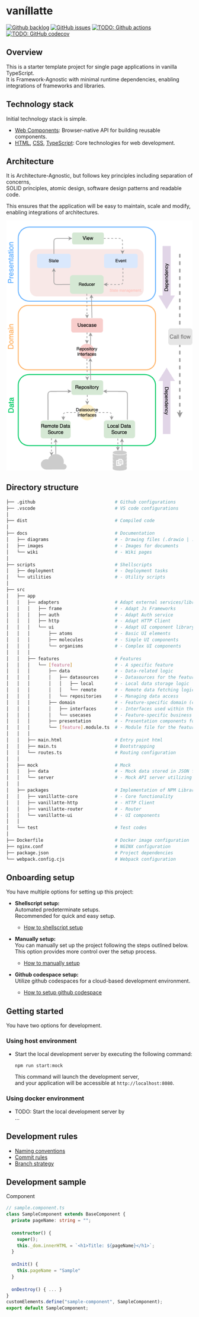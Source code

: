 # vaníllatte

[![Github backlog](https://img.shields.io/badge/-in_progress-262626.svg?style=for-the-badge&logo=github&logoColor=f2f2f2&label=backlog&labelColor=262626&color=blue)](https://github.com/users/ochairo/projects/5)
[![GitHub issues](https://img.shields.io/github/issues/ochairo/vanillatte?style=for-the-badge&logo=github&logoColor=f2f2f2&label=issues&labelColor=262626)](https://github.com/ochairo/vanillatte/issues)
[![TODO: Github actions](https://img.shields.io/github/actions/workflow/status/ochairo/vanillatte/main.yml?style=for-the-badge&cacheSeconds=60&branch=development&logo=github&logoColor=f2f2f2&label=TODO:ci&labelColor=262626)](https://github.com/ochairo/vanillatte/actions/workflows/main.yml)
[![TODO: GitHub codecov](https://img.shields.io/codecov/c/github/ochairo/vanillatte?style=for-the-badge&logo=codecov&logoColor=f2f2f2&label=TODO:coverage&labelColor=262626)](https://github.com/ochairo/vanillatte/tree/development?tab=readme-ov-file#vanillatte)

## Overview

This is a starter template project for single page applications in vanilla TypeScript.  
It is Framework-Agnostic with minimal runtime dependencies, enabling integrations of frameworks and libraries.

## Technology stack

Initial technology stack is simple.

- [Web Components](https://developer.mozilla.org/en-US/docs/Web/API/Web_Components): Browser-native API for building reusable components.
- [HTML](https://developer.mozilla.org/en-US/docs/Web/HTML), [CSS](https://developer.mozilla.org/en-US/docs/Web/CSS), [TypeScript](https://www.typescriptlang.org/): Core technologies for web development.

## Architecture

It is Architecture-Agnostic, but follows key principles including separation of concerns,  
SOLID principles, atomic design, software design patterns and readable code.

This ensures that the application will be easy to maintain, scale and modify, enabling integrations of architectures.

![architecture](docs/images/architecture.png)

## Directory structure

```bash
├── .github                              # Github configurations
├── .vscode                              # VS code configurations
│
├── dist                                 # Compiled code
│
├── docs                                 # Documentation
│   ├── diagrams                         # - Drawing files (.drawio | .excalidraw)
│   ├── images                           # - Images for documents
│   └── wiki                             # - Wiki pages
│
├── scripts                              # Shellscripts
│   ├── deployment                       # - Deployment tasks
│   └── utilities                        # - Utility scripts
│
├── src
│   ├── app
│   │   ├── adapters                     # Adapt external services/libraries
│   │   │   ├── frame                    # - Adapt Js Frameworks
│   │   │   ├── auth                     # - Adapt Auth service
│   │   │   ├── http                     # - Adapt HTTP Client
│   │   │   └── ui                       # - Adapt UI component library
│   │   │       ├── atoms                # - Basic UI elements
│   │   │       ├── molecules            # - Simple UI components
│   │   │       └── organisms            # - Complex UI components
│   │   │
│   │   ├── features                     # Features
│   │   │   └── [feature]                # - A specific feature
│   │   │       ├── data                 # - Data-related logic
│   │   │       │   ├── datasources      # - Datasources for the feature
│   │   │       │   │   ├── local        # - Local data storage logic
│   │   │       │   │   └── remote       # - Remote data fetching logic
│   │   │       │   └── repositories     # - Managing data access
│   │   │       ├── domain               # - Feature-specific domain (can ref core domain)
│   │   │       │   ├── interfaces       # - Interfaces used within the feature
│   │   │       │   └── usecases         # - Feature-specific business logic
│   │   │       ├── presentation         # - Presentation components for the feature
│   │   │       └── [feature].module.ts  # - Module file for the feature
│   │   │
│   │   ├── main.html                    # Entry point html
│   │   ├── main.ts                      # Bootstrapping
│   │   └── routes.ts                    # Routing configuration
│   │
│   ├── mock                             # Mock
│   │   ├── data                         # - Mock data stored in JSON files
│   │   └── server                       # - Mock API server utilizing the mock data
│   │
│   ├── packages                         # Implementation of NPM Libraries
│   │   ├── vanillatte-core              # - Core functionality
│   │   ├── vanillatte-http              # - HTTP Client
│   │   ├── vanillatte-router            # - Router
│   │   └── vanillatte-ui                # - UI components
│   │
│   └── test                             # Test codes
│
├── Dockerfile                           # Docker image configuration
├── nginx.conf                           # NGINX configuration
├── package.json                         # Project dependencies
└── webpack.config.cjs                   # Webpack configuration
```

## Onboarding setup

You have multiple options for setting up this project:

- **Shellscript setup:**  
  Automated predeterminate setups.  
  Recommended for quick and easy setup.

  - [How to shellscript setup](docs/wiki/onboarding-setup/shellscript_setup.md)

- **Manually setup:**  
  You can manually set up the project following the steps outlined below.  
  This option provides more control over the setup process.

  - [How to manually setup](docs/wiki/onboarding-setup/manually_setup.md)

- **Github codespace setup:**  
  Utilize github codespaces for a cloud-based development environment.

  - [How to setup github codespace](docs/wiki/onboarding-setup/codespace_setup.md)

## Getting started

You have two options for development.

### Using host environment

- Start the local development server by executing the following command:

  ```sh
  npm run start:mock
  ```

  This command will launch the development server,  
  and your application will be accessible at `http://localhost:8080`.

### Using docker environment

- TODO: Start the local development server by  
  ...

## Development rules

- [Naming conventions](docs/wiki/development-rules/naming_conventions.md)
- [Commit rules](docs/wiki/development-rules/commit_rules.md)
- [Branch strategy](docs/wiki/development-rules/branch_strategy.md)

## Development sample

Component

```ts
// sample.component.ts
class SampleComponent extends BaseComponent {
  private pageName: string = "";

  constructor() {
    super();
    this._dom.innerHTML = `<h1>Title: ${pageName}</h1>`;
  }

  onInit() {
    this.pageName = "Sample"
  }

  onDestroy() { ... }
}
customElements.define("sample-component", SampleComponent);
export default SampleComponent;
```
